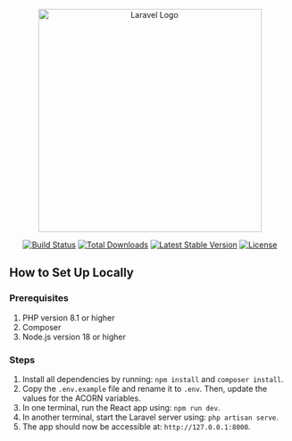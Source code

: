 <p align="center"><a href="https://laravel.com" target="_blank"><img src="https://raw.githubusercontent.com/laravel/art/master/logo-lockup/5%20SVG/2%20CMYK/1%20Full%20Color/laravel-logolockup-cmyk-red.svg" width="400" alt="Laravel Logo"></a></p>

<p align="center">
<a href="https://github.com/laravel/framework/actions"><img src="https://github.com/laravel/framework/workflows/tests/badge.svg" alt="Build Status"></a>
<a href="https://packagist.org/packages/laravel/framework"><img src="https://img.shields.io/packagist/dt/laravel/framework" alt="Total Downloads"></a>
<a href="https://packagist.org/packages/laravel/framework"><img src="https://img.shields.io/packagist/v/laravel/framework" alt="Latest Stable Version"></a>
<a href="https://packagist.org/packages/laravel/framework"><img src="https://img.shields.io/packagist/l/laravel/framework" alt="License"></a>
</p>

## How to Set Up Locally

### Prerequisites

1. PHP version 8.1 or higher
2. Composer
3. Node.js version 18 or higher

### Steps

1. Install all dependencies by running: `npm install` and `composer install`.
2. Copy the `.env.example` file and rename it to `.env`. Then, update the values for the ACORN variables.
3. In one terminal, run the React app using: `npm run dev`.
4. In another terminal, start the Laravel server using: `php artisan serve`.
5. The app should now be accessible at: `http://127.0.0.1:8000`.
